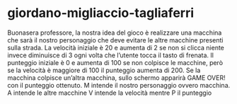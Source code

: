 # giordano-migliaccio-tagliaferri
Buonasera professore, la nostra idea del gioco è realizzare una macchina che sarà il nostro personaggio che deve evitare le altre macchine presenti sulla strada.
La velocità iniziale è 20 e aumenta di 2 se non si clicca niente invece diminuisce di 3 ogni volta che l’utente tocca il tasto di frenata.
Il punteggio iniziale è 0 e aumenta di 100 se non colpisce le macchine, però se la velocità è maggiore di 100 il punteggio aumenta di 200.
Se la macchina colpisce un’altra macchina, sullo schermo apparirà GAME OVER! con il punteggio ottenuto.
M intende il nostro personaggio ovvero macchina.
A intende le altre macchine
V intende la velocità mentre P il punteggio
